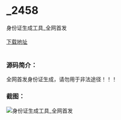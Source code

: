 # _2458
身份证生成工具_全网首发
<br/></br>
[下载地址](https://www.uuid2.com/2458.html "下载地址")
<br/></br>
<h3>源码简介：</h3>
<p>全网首发身份证生成，请勿用于非法途径！！！<p>
<h3>截图：</h3>
<img src="https://www.uuid2.com/wp-content/uploads/img/202108/c2f23a6700.jpg" alt="身份证生成工具_全网首发">
